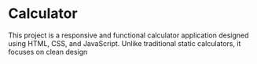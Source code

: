 # Calculator
This project is a responsive and functional calculator application designed using HTML, CSS, and JavaScript. Unlike traditional static calculators, it focuses on clean design
